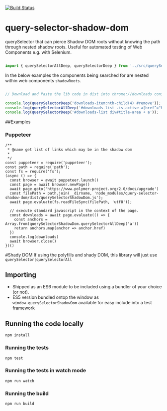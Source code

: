 [![Build Status](https://travis-ci.org/Georgegriff/query-selector-shadow-dom.svg?branch=master)](https://travis-ci.org/Georgegriff/query-selector-shadow-dom)

# query-selector-shadow-dom
querySelector that can pierce Shadow DOM roots without knowing the path through nested shadow roots. Useful for automated testing of Web Components e.g. with Selenium.


```javascript

import { querySelectorAllDeep, querySelectorDeep } from '../src/querySelectorDeep.js';


```

In the below examples the components being searched for are nested within web components `shadowRoots`.

```javascript

// Download and Paste the lib code in dist into chrome://downloads console to try it out :)

console.log(querySelectorDeep('downloads-item:nth-child(4) #remove'));
console.log(querySelectorAllDeep('#downloads-list .is-active a[href^="https://"]'));
console.log(querySelectorDeep('#downloads-list div#title-area + a'));

```
##Examples
### Puppeteer
```
/**
 * @name get list of links which may be in the shadow dom
 *
 */
const puppeteer = require('puppeteer');
const path = require('path');
const fs = require('fs');
(async () => {
  const browser = await puppeteer.launch()
  const page = await browser.newPage()
  await page.goto('https://www.polymer-project.org/2.0/docs/upgrade')
  const filePath = path.join(__dirname, 'node_modules/query-selector-shadow-dom/dist/querySelectorShadowDom.js');
  await page.evaluate(fs.readFileSync(filePath, 'utf8'));

  // execute standard javascript in the context of the page.
  const downloads = await page.evaluate(() => {
    const anchors = Array.from(querySelectorShadowDom.querySelectorAllDeep('a'))
    return anchors.map(anchor => anchor.href)
  })
  console.log(downloads)
  await browser.close()
})()
```


#Shady DOM
If using the polyfills and shady DOM, this library will just use `querySelector|querySelectorAll`

## Importing
- Shipped as an ES6 module to be included using a bundler of your choice (or not).
- ES5 version bundled ontop the window as `window.querySelectorShadowDom` available for easy include into a test framework

## Running the code locally
`npm install`
### Running the tests
`npm test`
### Running the tests in watch mode
`npm run watch`

### Running the build
`npm run build`


